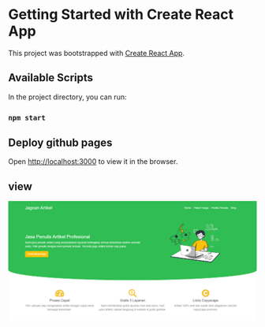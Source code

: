 # Getting Started with Create React App

This project was bootstrapped with [Create React App](https://github.com/facebook/create-react-app).

## Available Scripts

In the project directory, you can run:

### `npm start`

## Deploy github pages
Open [http://localhost:3000](https://ideapedyudi.github.io/ideapedyudi-jagoanartikel/) to view it in the browser.

## view
<img src="https://github.com/ideapedyudi/ideapedyudi-jagoanartikel/blob/master/public/ss.png" style="text-align : center;" > </img>



